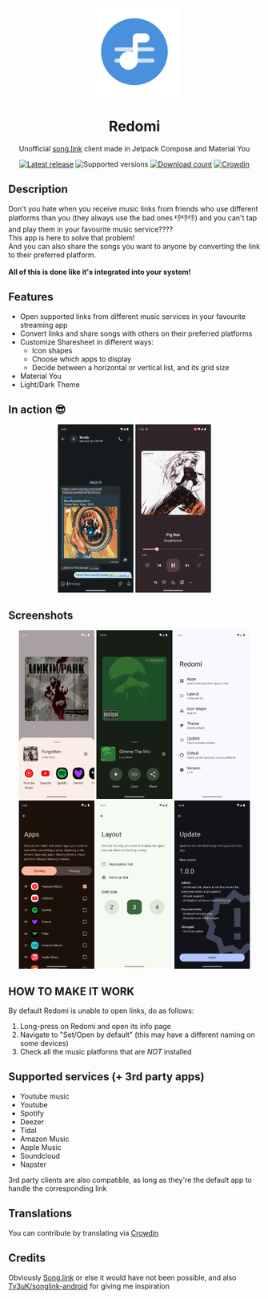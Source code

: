 <div align="center">
  <img width="180" height="180" src="/preview/logo.svg">
  <h1>Redomi</h1>
  <p>Unofficial <a href="https://song.link/">song.link</a> client made in Jetpack Compose and Material You</p>
  
  [![Latest release](https://img.shields.io/github/v/release/acszo/Redomi?logo=github&label=Latest&color=blue)](https://github.com/acszo/Redomi/releases/latest/)
  ![Supported versions](https://img.shields.io/badge/Support-9%2B-green?logo=android)
  [![Download count](https://img.shields.io/github/downloads/acszo/Redomi/total?label=Downloads&logo=github)](https://github.com/acszo/Redomi/releases/latest/)
  [![Crowdin](https://badges.crowdin.net/redomi/localized.svg)](https://crowdin.com/project/redomi)
  
</div>

## Description

Don't you hate when you receive music links from friends who use different platforms than you (they always use the bad ones 👎👎👎) and you can't tap and play them in your favourite music service???? <br/>
This app is here to solve that problem! <br/>
And you can also share the songs you want to anyone by converting the link to their preferred platform. <br/> <br/>
<b> All of this is done like it's integrated into your system! </b>

## Features

- Open supported links from different music services in your favourite streaming app
- Convert links and share songs with others on their preferred platforms
- Customize Sharesheet in different ways:
  - Icon shapes
  - Choose which apps to display
  - Decide between a horizontal or vertical list, and its grid size
- Material You
- Light/Dark Theme

## In action 😎

<p align="center">
  <img src="/preview/open.gif" width="30%">
  <img src="/preview/share.gif" width="30%">
</p>

## Screenshots

<p align="center">
  <img src="/preview/screenshot_1.png" width="30%" />
  <img src="/preview/screenshot_2.png" width="30%" />
  <img src="/preview/screenshot_3.png" width="30%" />
  <img src="/preview/screenshot_4.png" width="30%" />
  <img src="/preview/screenshot_5.png" width="30%" />
  <img src="/preview/screenshot_6.png" width="30%" />
</p>

## HOW TO MAKE IT WORK

By default Redomi is unable to open links, do as follows:
1. Long-press on Redomi and open its info page
2. Navigate to "Set/Open by default" (this may have a different naming on some devices)
3. Check all the music platforms that are *NOT* installed

## Supported services (+ 3rd party apps)

- Youtube music
- Youtube
- Spotify
- Deezer
- Tidal
- Amazon Music
- Apple Music
- Soundcloud
- Napster

3rd party clients are also compatible, as long as they're the default app to handle the corresponding link

## Translations

You can contribute by translating via [Crowdin](https://crowdin.com/project/redomi)

## Credits

Obviously [Song.link](https://song.link/) or else it would have not been possible, and also [Ty3uK/songlink-android](https://github.com/Ty3uK/songlink-android) for giving me inspiration
